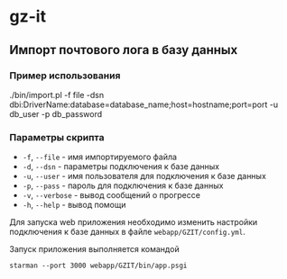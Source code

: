 # gz-it

## Импорт почтового лога в базу данных

### Пример использования

./bin/import.pl -f file -dsn dbi:DriverName:database=database_name;host=hostname;port=port -u db_user -p db_password

### Параметры скрипта

- `-f`, `--file`     - имя импортируемого файла
- `-d`, `--dsn`      - параметры подключения к базе данных
- `-u`, `--user`     - имя пользователя для подключения к базе данных
- `-p`, `--pass`     - пароль для подключения к базе данных
- `-v`, `--verbose`  - вывод сообщений о прогрессе
- `-h`, `--help`     - вывод помощи

Для запуска web приложения необходимо изменить настройки подключения к базе данных в файле `webapp/GZIT/config.yml`.

Запуск приложения выполняется командой

`starman --port 3000 webapp/GZIT/bin/app.psgi`




